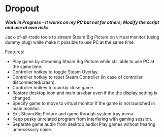 # Dropout

***Work in Progress - It works on my PC but not for others; Modify the script and use at own risks***

Jack-of-all-trade tools to stream Steam Big Picture on virtual monitor (using dummy plug) while make it possible to use PC at the same time.

Features:
- Play game by streaming Steam Big Picture while still able to use PC at the same time.
- Controller hotkey to toggle Steam Overlay.
- Controller hotkey to reset Steam Controller (in case of controller disconnected/crash).
- Controller hotkey to quickly close game.
- Restore desktop icon and main taskbar even if the the display setting is changed.
- Specify game to move to virtual monitor if the game is not launched in main monitor.
- Exit Steam Big Picture and game through system tray menu.
- Keep pesky unrelated program from interfering with gaming session.
- Separate game audio from desktop audio! Play games without hearing unnecessary noise.
